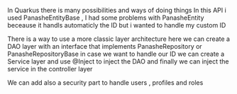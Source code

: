 In Quarkus there is many possibilities and ways of doing things
In this API i used PanasheEntityBase , I had some problems with PanasheEntity beceause it handls automaticly the ID
but i wanted to handle my custom ID


There is a way to use a more classic layer architecture here
we can create a DAO layer with an interface that implements PanasheRepository or PanasheRepositoryBase in case we want to handle our ID
we can create a Service layer and use @Inject to inject the DAO and finally we can inject the service in the controller layer


We can add also a security part to handle users , profiles and roles



